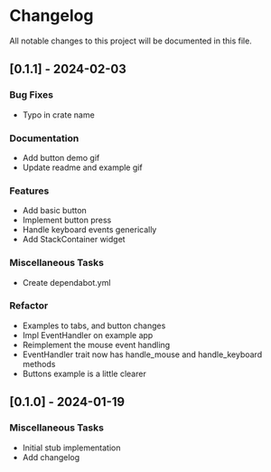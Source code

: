 # Changelog

All notable changes to this project will be documented in this file.

## [0.1.1] - 2024-02-03

### Bug Fixes

- Typo in crate name

### Documentation

- Add button demo gif
- Update readme and example gif

### Features

- Add basic button
- Implement button press
- Handle keyboard events generically
- Add StackContainer widget

### Miscellaneous Tasks

- Create dependabot.yml

### Refactor

- Examples to tabs, and button changes
- Impl EventHandler on example app
- Reimplement the mouse event handling
- EventHandler trait now has handle_mouse and handle_keyboard methods
- Buttons example is a little clearer

<!-- generated by git-cliff -->
## [0.1.0] - 2024-01-19

### Miscellaneous Tasks

- Initial stub implementation
- Add changelog

<!-- generated by git-cliff -->

